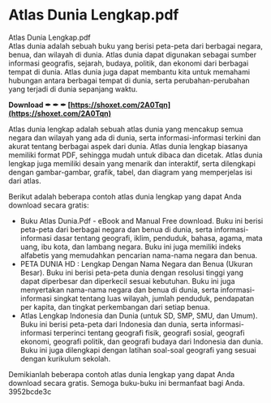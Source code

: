 # Atlas Dunia Lengkap.pdf
 
 Atlas Dunia Lengkap.pdf     
Atlas dunia adalah sebuah buku yang berisi peta-peta dari berbagai negara, benua, dan wilayah di dunia. Atlas dunia dapat digunakan sebagai sumber informasi geografis, sejarah, budaya, politik, dan ekonomi dari berbagai tempat di dunia. Atlas dunia juga dapat membantu kita untuk memahami hubungan antara berbagai tempat di dunia, serta perubahan-perubahan yang terjadi di dunia sepanjang waktu.
 
**Download ✒ ✒ ✒ [https://shoxet.com/2A0Tqn](https://shoxet.com/2A0Tqn)**


     
Atlas dunia lengkap adalah sebuah atlas dunia yang mencakup semua negara dan wilayah yang ada di dunia, serta informasi-informasi terkini dan akurat tentang berbagai aspek dari dunia. Atlas dunia lengkap biasanya memiliki format PDF, sehingga mudah untuk dibaca dan dicetak. Atlas dunia lengkap juga memiliki desain yang menarik dan interaktif, serta dilengkapi dengan gambar-gambar, grafik, tabel, dan diagram yang memperjelas isi dari atlas.
     
Berikut adalah beberapa contoh atlas dunia lengkap yang dapat Anda download secara gratis:

- Buku Atlas Dunia.Pdf - eBook and Manual Free download. Buku ini berisi peta-peta dari berbagai negara dan benua di dunia, serta informasi-informasi dasar tentang geografi, iklim, penduduk, bahasa, agama, mata uang, ibu kota, dan lambang negara. Buku ini juga memiliki indeks alfabetis yang memudahkan pencarian nama-nama negara dan benua.
- PETA DUNIA HD : Lengkap Dengan Nama Negara dan Benua (Ukuran Besar). Buku ini berisi peta-peta dunia dengan resolusi tinggi yang dapat diperbesar dan diperkecil sesuai kebutuhan. Buku ini juga menyertakan nama-nama negara dan benua di dunia, serta informasi-informasi singkat tentang luas wilayah, jumlah penduduk, pendapatan per kapita, dan tingkat perkembangan dari setiap benua.
- Atlas Lengkap Indonesia dan Dunia (untuk SD, SMP, SMU, dan Umum). Buku ini berisi peta-peta dari Indonesia dan dunia, serta informasi-informasi terperinci tentang geografi fisik, geografi sosial, geografi ekonomi, geografi politik, dan geografi budaya dari Indonesia dan dunia. Buku ini juga dilengkapi dengan latihan soal-soal geografi yang sesuai dengan kurikulum sekolah.

Demikianlah beberapa contoh atlas dunia lengkap yang dapat Anda download secara gratis. Semoga buku-buku ini bermanfaat bagi Anda.
 3952bcde3c
 
